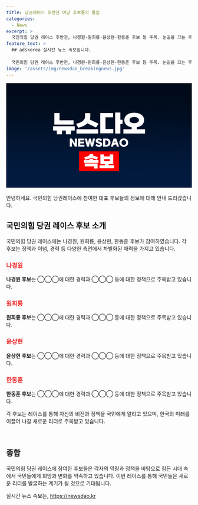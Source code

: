 ```yaml
---
title: 당권레이스 후반전 여당 후보들의 돌입
categories:
  - News
excerpt: >
  국민의힘 당권 레이스 후반전, 나경원·원희룡·윤상현·한동훈 후보 등 주목. 눈길을 끄는 후보들의 열띤 경쟁 속 2024년 대선을 준비하는 국민의 관심 고조.
feature_text: >
  ## adskorea 실시간 뉴스 속보입니다.

  국민의힘 당권 레이스 후반전, 나경원·원희룡·윤상현·한동훈 후보 등 주목. 눈길을 끄는 후보들의 열띤 경쟁 속 2024년 대선을 준비하는 국민의 관심 고조.
image: '/assets/img/newsdao_breakingnews.jpg'
---
```


<p><img src="/assets/img/newsdao_breakingnews.jpg" alt="adskorea 속보" /></p>

<p>안녕하세요. 국민의힘 당권레이스에 참여한 대표 후보들의 정보에 대해 안내 드리겠습니다.</p>

<h2 data-ke-size="size26">국민의힘 당권 레이스 후보 소개</h2>

<p data-ke-size="size16">국민의힘 당권 레이스에는 나경원, 원희룡, 윤상현, 한동훈 후보가 참여하였습니다. 각 후보는 정책과 이념, 경력 등 다양한 측면에서 차별화된 매력을 가지고 있습니다.</p>

<h3><b><span style="color: #ee2323;">나경원</span></b></h3>

<p data-ke-size="size16"><b>나경원 후보</b>는 ◯◯◯에 대한 경력과 ◯◯◯ 등에 대한 정책으로 주목받고 있습니다.</p>

<h3><b><span style="color: #ee2323;">원희룡</span></b></h3>

<p data-ke-size="size16"><b>원희룡 후보</b>는 ◯◯◯에 대한 경력과 ◯◯◯ 등에 대한 정책으로 주목받고 있습니다.</p>

<h3><b><span style="color: #ee2323;">윤상현</span></b></h3>

<p data-ke-size="size16"><b>윤상현 후보</b>는 ◯◯◯에 대한 경력과 ◯◯◯ 등에 대한 정책으로 주목받고 있습니다.</p>

<h3><b><span style="color: #ee2323;">한동훈</span></b></h3>

<p data-ke-size="size16"><b>한동훈 후보</b>는 ◯◯◯에 대한 경력과 ◯◯◯ 등에 대한 정책으로 주목받고 있습니다.</p>

<p data-ke-size="size16">각 후보는 레이스를 통해 자신의 비전과 정책을 국민에게 알리고 있으며, 한국의 미래를 이끌어 나갈 새로운 리더로 주목받고 있습니다.</p>

<p data-ke-size="size16">&nbsp;</p>

<h2 data-ke-size="size26">종합</h2>

<p data-ke-size="size16">국민의힘 당권 레이스에 참여한 후보들은 각자의 역량과 정책을 바탕으로 힘든 시대 속에서 국민들에게 희망과 변화를 약속하고 있습니다. 이번 레이스를 통해 국민들은 새로운 리더를 발굴하는 계기가 될 것으로 기대됩니다.</p>
실시간 뉴스 속보는, <a href="https://newsdao.kr" rel="dofollow">https://newsdao.kr</a>


